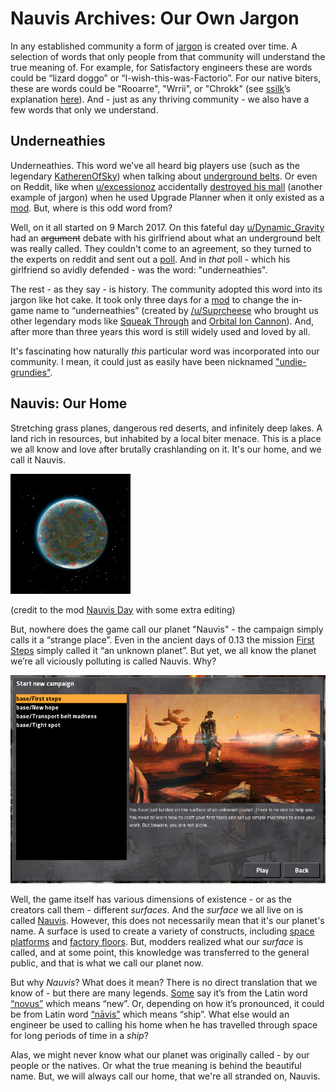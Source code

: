 # Nauvis Archives: Our Own Jargon

In any established community a form of [jargon](https://en.wikipedia.org/wiki/Jargon) is created over time. A selection of words that only people from that community will understand the true meaning of. For example, for Satisfactory engineers these are words could be “lizard doggo” or “I-wish-this-was-Factorio”. For our native biters, these are words could be "Rooarre", "Wrrii", or "Chrokk" (see [ssilk](https://forums.factorio.com/memberlist.php?mode=viewprofile&u=507)’s  explanation [here](https://forums.factorio.com/viewtopic.php?t=63040&start=40)). And - just as any thriving community - we also have a few words that only we understand.

## Underneathies

Underneathies. This word we’ve all heard big players use (such as the legendary [KatherenOfSky](https://www.youtube.com/channel/UCTIV3KbAvaGEyNjoMoNaGtQ)) when talking about [underground belts](https://wiki.factorio.com/Underground_belt). Or even on Reddit, like when [u/excessionoz](https://www.reddit.com/user/excessionoz/) accidentally [destroyed his mall](https://www.reddit.com/r/factorio/comments/9s7x30/tip_be_very_sure_of_your_circumstances_when/) (another example of jargon) when he used Upgrade Planner when it only existed as a [mod](https://mods.factorio.com/mod/upgrade-planner). But, where is this odd word from?

Well, on it all started on 9 March 2017. On this fateful day [u/Dynamic_Gravity](https://www.reddit.com/user/Dynamic_Gravity/) had an ~~argument~~ debate with his girlfriend about what an underground belt was really called. They couldn't come to an agreement, so they turned to the experts on reddit and sent out a [poll](https://www.reddit.com/r/factorio/comments/5yi071/need_your_help_in_settling_a_debate_with_gf/). And in *that* poll - which his girlfriend so avidly defended - was the word: "underneathies".

The rest - as they say -  is history. The community adopted this word into its jargon like hot cake. It took only three days for a [mod](https://mods.factorio.com/mod/Underneathies) to change the in-game name to “underneathies” (created by [/u/Suprcheese](https://www.reddit.com/user/Suprcheese/) who brought us other legendary mods like [Squeak Through](https://mods.factorio.com/mod/Squeak%20Through) and [Orbital Ion Cannon](https://mods.factorio.com/mod/Orbital%20Ion%20Cannon)). And, after more than three years this word is still widely used and loved by all. 

It's fascinating how naturally *this* particular word was incorporated into our community. I mean, it could just as easily have been nicknamed ["undie-grundies"](https://www.reddit.com/r/factorio/comments/5yi071/need_your_help_in_settling_a_debate_with_gf/deqgd0x?utm_medium=android_app&utm_source=share&context=3).

## Nauvis: Our Home

Stretching grass planes, dangerous red deserts, and infinitely deep lakes. A land rich in resources, but inhabited by a local biter menace. This is a place we all know and love after brutally crashlanding on it. It's our home, and we call it Nauvis. 

![Nauvis Day Picture](media/nauvis_day.jpg)

(credit to the mod [Nauvis Day](https://mods.factorio.com/mod/NauvisDay) with some extra editing)

But, nowhere does the game call our planet "Nauvis" - the campaign simply calls it a “strange place”. Even in the ancient days of 0.13 the mission [First Steps](https://forums.factorio.com/viewtopic.php?t=51100) simply called it “an unknown planet”. But yet, we all know the planet we’re all viciously polluting is called Nauvis. Why?

![First Steps Mission in 0.13](media/first_steps.png)

Well, the game itself has various dimensions of existence - or as the creators call them - different *surfaces*. And the *surface* we all live on is called [Nauvis](https://lua-api.factorio.com/latest/LuaSurface.html). However, this does not necessarily mean that it's our planet's name. A surface is used to create a variety of constructs, including [space platforms](https://mods.factorio.com/mod/space-exploration) and [factory floors](https://mods.factorio.com/mod/Factorissimo2). But, modders realized what our *surface* is called, and at some point, this knowledge was transferred to the general public, and that is what we call our planet now.

But why *Nauvis*? What does it mean? There is no direct translation that we know of - but there are many legends. [Some](https://www.reddit.com/r/factorio/comments/7erfs8/whats_the_origin_of_the_planets_name_nauvis/dq7faa4?utm_medium=android_app&utm_source=share&context=3) say it’s from the Latin word [“novus”](https://en.wiktionary.org/wiki/novus) which means “new”. Or, depending on how it’s pronounced, it could be from Latin word [“nāvis”](https://en.wiktionary.org/wiki/navis) which means “ship”. What else would an engineer be used to calling his home when he has travelled through space for long periods of time in a *ship*?

Alas, we might never know what our planet was originally called - by our people or the natives. Or what the true meaning is behind the beautiful name. But, we will always call our home, that we're all stranded on, Nauvis.
